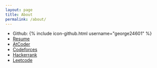 ```yaml
---
layout: page
title: About
permalink: /about/
---
```


* Github: {% include icon-github.html username="george24601" %}
* [Resume](https://github.com/george24601/interview/blob/master/resume_george.pdf) 
* [AtCoder](https://atcoder.jp/users/george24601)
* [Codeforces](https://codeforces.com/profile/george24601)
* [Hackerrank]()
* [Leetcode](https://leetcode.com/george24601/)
